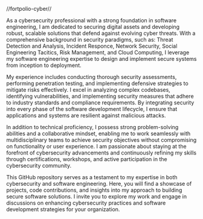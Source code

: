 //fortpolio-cyber//

As a cybersecurity professional with a strong foundation in software engineering, I am dedicated to securing digital assets and developing robust, scalable solutions that defend against evolving cyber threats. With a comprehensive background in security paradigms, such as: Threat Detection and Analysis, Incident Responce, Network Security, Social Engineering Tacitics, Risk Management, and Cloud Computing, I leverage my software engineering expertise to design and implement secure systems from inception to deployment.

My experience includes conducting thorough security assessments, performing penetration testing, and implementing defensive strategies to mitigate risks effectively. I excel in analyzing complex codebases, identifying vulnerabilities, and implementing security measures that adhere to industry standards and compliance requirements. By integrating security into every phase of the software development lifecycle, I ensure that applications and systems are resilient against malicious attacks.

In addition to technical proficiency, I possess strong problem-solving abilities and a collaborative mindset, enabling me to work seamlessly with multidisciplinary teams to achieve security objectives without compromising on functionality or user experience. I am passionate about staying at the forefront of cybersecurity advancements and continuously refining my skills through certifications, workshops, and active participation in the cybersecurity community.

This GitHub repository serves as a testament to my expertise in both cybersecurity and software engineering. Here, you will find a showcase of projects, code contributions, and insights into my approach to building secure software solutions. I invite you to explore my work and engage in discussions on enhancing cybersecurity practices and software development strategies for your organization.
